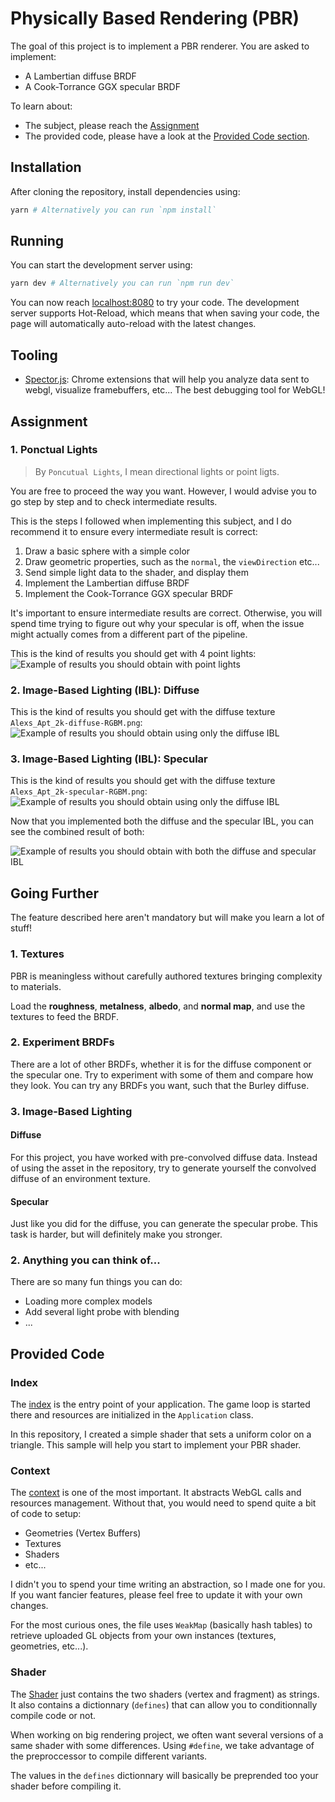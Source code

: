 # Physically Based Rendering (PBR)

The goal of this project is to implement a PBR renderer. You are asked to implement:
* A Lambertian diffuse BRDF
* A Cook-Torrance GGX specular BRDF

To learn about:
* The subject, please reach the [Assignment](#assignment)
* The provided code, please have a look at the [Provided Code section](#provided-code).


## Installation

After cloning the repository, install dependencies using:

```sh
yarn # Alternatively you can run `npm install`
```

## Running

You can start the development server using:

```sh
yarn dev # Alternatively you can run `npm run dev`
```

You can now reach [localhost:8080](http://localhost:8080) to try your code.
The development server supports Hot-Reload, which means that when saving your code, the page
will automatically auto-reload with the latest changes.

## Tooling

* [Spector.js](https://chrome.google.com/webstore/detail/spectorjs/denbgaamihkadbghdceggmchnflmhpmk?hl=en): Chrome extensions
  that will help you analyze data sent to webgl, visualize framebuffers, etc...
  The best debugging tool for WebGL!

## Assignment

### 1. Ponctual Lights

> By `Poncutual Lights`, I mean directional lights or point ligts.

You are free to proceed the way you want. However, I would advise you to
go step by step and to check intermediate results.

This is the steps I followed when implementing this subject, and I do recommend it
to ensure every intermediate result is correct:

1. Draw a basic sphere with a simple color
2. Draw geometric properties, such as the `normal`, the `viewDirection` etc...
3. Send simple light data to the shader, and display them
4. Implement the Lambertian diffuse BRDF
5. Implement the Cook-Torrance GGX specular BRDF

It's important to ensure intermediate results are correct. Otherwise, you will spend time
trying to figure out why your specular is off, when the issue might actually comes from a different part of the pipeline.

This is the kind of results you should get with 4 point lights:
![Example of results you should obtain with point lights](./screenshots/pointlights.jpg)

### 2. Image-Based Lighting (IBL): Diffuse

This is the kind of results you should get with the diffuse texture `Alexs_Apt_2k-diffuse-RGBM.png`:
![Example of results you should obtain using only the diffuse IBL](./screenshots/ibl-diffuse.jpg)

### 3. Image-Based Lighting (IBL): Specular

This is the kind of results you should get with the diffuse texture `Alexs_Apt_2k-specular-RGBM.png`:
![Example of results you should obtain using only the diffuse IBL](./screenshots/ibl-specular.jpg)

Now that you implemented both the diffuse and the specular IBL, you can see the combined result of both:

![Example of results you should obtain with both the diffuse and specular IBL](./screenshots/ibl-total.jpg)

## Going Further

The feature described here aren't mandatory but will make you learn a lot of stuff!

### 1. Textures

PBR is meaningless without carefully authored textures bringing complexity to materials.

Load the **roughness**, **metalness**, **albedo**, and **normal map**, and use the textures
to feed the BRDF.

### 2. Experiment BRDFs

There are a lot of other BRDFs, whether it is for the diffuse component or the specular one.
Try to experiment with some of them and compare how they look. You can try any BRDFs you want,
such that the Burley diffuse.

### 3. Image-Based Lighting

#### Diffuse

For this project, you have worked with pre-convolved diffuse data. Instead of using
the asset in the repository, try to generate yourself the convolved diffuse of an
environment texture.

#### Specular

Just like you did for the diffuse, you can generate the specular probe. This task is harder,
but will definitely make you stronger.

### 2. Anything you can think of...

There are so many fun things you can do:
* Loading more complex models
* Add several light probe with blending
* ...

## Provided Code

### Index

The [index](./src/index.ts) is the entry point of your application. The game loop is started there
and resources are initialized in the `Application` class.

In this repository, I created a simple shader that sets a uniform color on a triangle. This sample
will help you start to implement your PBR shader.

### Context

The [context](./src/gl.ts) is one of the most important. It abstracts WebGL calls and resources management.
Without that, you would need to spend quite a bit of code to setup:
* Geometries (Vertex Buffers)
* Textures
* Shaders
* etc...

I didn't you to spend your time writing an abstraction, so I made one for you. If you want fancier features, please
feel free to update it with your own changes.

For the most curious ones, the file uses `WeakMap` (basically hash tables) to retrieve uploaded GL objects
from your own instances (textures, geometries, etc...).

### Shader

The [Shader](./src/shader/shader.ts) just contains the two shaders (vertex and fragment) as strings.
It also contains a dictionnary (`defines`) that can allow you to conditionnally compile code or not.

When working on big rendering project, we often want several versions of a same shader with some differences.
Using `#define`, we take advantage of the preproccessor to compile different variants.

The values in the `defines` dictionnary will basically be preprended too your shader before compiling it.

